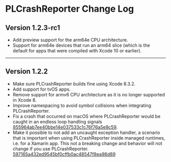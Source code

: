 # PLCrashReporter Change Log

## Version 1.2.3-rc1

* Add preview support for the arm64e CPU architecture.
* Support for arm64e devices that run an arm64 slice (which is the default for apps that were compiled with Xcode 10 or earlier).

___

## Version 1.2.2

* Make sure PLCrashReporter builds fine using Xcode 8.3.2.
* Add support for tvOS apps.
* Remove support for armv6 CPU architecture as it is no longer supported in Xcode 8.
* Improve namespacing to avoid symbol collisions when integrating PLCrashReporter.
* Fix a crash that occurred on macOS where PLCrashReporter would be caught in an endless loop handling signals [855964ab7ee40bbe14e037533c1c76f76a5e8c59](https://github.com/Microsoft/PLCrashReporter/commits/855964ab7ee40bbe14e037533c1c76f76a5e8c59).
* Make it possible to not add an uncaught exception handler, a scenario that is important when using PLCrashReporter inside managed runtimes, i.e. for a Xamarin app. This not a breaking change and behavior will not change if you use PLCrashReporter. [597165a432ed9545bf0cffb0ac48547f8ea98d89](https://github.com/Microsoft/PLCrashReporter/commits/597165a432ed9545bf0cffb0ac48547f8ea98d89)
